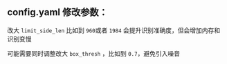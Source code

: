 ## config.yaml 修改参数：
改大 `limit_side_len` 比如到 `960`或者 `1984` 会提升识别准确度，但会增加内存和识别变慢

可能需要同时调整改大 `box_thresh` ，比如到 `0.7`，避免引入噪音
